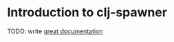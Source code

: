 # Introduction to clj-spawner

TODO: write [great documentation](http://jacobian.org/writing/great-documentation/what-to-write/)
